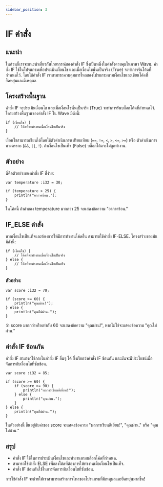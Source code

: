 ```yaml
---
sidebar_position: 3
---
```


# IF คำสั่ง
## แนะนำ
ในส่วนนี้เราจะแนะนำเกี่ยวกับไวยากรณ์ของคำสั่ง IF ซึ่งเป็นหนึ่งในคำสั่งควบคุมในภาษา Wave.
คำสั่ง IF ใช้ในโปรแกรมเพื่อประเมินเงื่อนไข และเมื่อเงื่อนไขนั้นเป็นจริง (True) จะทำการรันโค้ดที่กำหนดไว้.
โดยใช้คำสั่ง IF เราสามารถควบคุมการไหลของโปรแกรมตามเงื่อนไขและเขียนโค้ดที่ยืดหยุ่นและมีเหตุผล.

## โครงสร้างพื้นฐาน
คำสั่ง IF จะประเมินเงื่อนไข และเมื่อเงื่อนไขนั้นเป็นจริง (True) จะทำการรันบล็อกโค้ดที่กำหนดไว้.
โครงสร้างพื้นฐานของคำสั่ง IF ใน Wave มีดังนี้:

```wave
if (เงื่อนไข) {
    // โค้ดที่จะทำงานเมื่อเงื่อนไขเป็นจริง
}
```

เงื่อนไขสามารถเขียนได้โดยใช้ตัวดำเนินการเปรียบเทียบ (`==`, `!=`, `<`, `>`, `<=`, `>=`) หรือ ตัวดำเนินการทางตรรกะ (`&&`, `||`, `!`).
ถ้าเงื่อนไขเป็นเท็จ (False) บล็อกโค้ดจะไม่ถูกทำงาน.

## ตัวอย่าง
นี่คือตัวอย่างของคำสั่ง IF ที่ง่าย:

```wave
var temperature :i32 = 30;

if (temperature > 25) {
    println("อากาศร้อน.");
}
```

ในโค้ดนี้ ถ้าค่าของ temperature มากกว่า 25 จะแสดงข้อความ "อากาศร้อน."

## IF_ELSE คำสั่ง
หากเงื่อนไขเป็นเท็จและต้องการให้มีการทำงานโค้ดอื่น สามารถใช้คำสั่ง IF-ELSE.
โครงสร้างของมันมีดังนี้:

```wave
if (เงื่อนไข) {
    // โค้ดที่จะทำงานเมื่อเงื่อนไขเป็นจริง
} else {
    // โค้ดที่จะทำงานเมื่อเงื่อนไขเป็นเท็จ
}
```

### ตัวอย่าง:

```wave
var score :i32 = 70;

if (score >= 60) {
    println("คุณผ่าน!");
} else {
    println("คุณไม่ผ่าน.");
}
```

ถ้า score มากกว่าหรือเท่ากับ 60 จะแสดงข้อความ "คุณผ่าน!", หากไม่ใช่จะแสดงข้อความ "คุณไม่ผ่าน."

## คำสั่ง IF ซ้อนกัน
คำสั่ง IF สามารถใช้ภายในคำสั่ง IF อื่นๆ ได้ ซึ่งเรียกว่าคำสั่ง IF ซ้อนกัน และมันจะมีประโยชน์เมื่อจัดการกับเงื่อนไขที่ซับซ้อน.

```wave
var score :i32 = 85;

if (score >= 60) {
    if (score >= 90) {
        println("ผลการเรียนดีเยี่ยม!");
    } else {
        println("คุณผ่าน.");
    } 
} else {
    println("คุณไม่ผ่าน.");
}
```

ในตัวอย่างนี้ ขึ้นอยู่กับค่าของ score จะแสดงข้อความ "ผลการเรียนดีเยี่ยม!", "คุณผ่าน." หรือ "คุณไม่ผ่าน."

## สรุป

* คำสั่ง IF ใช้ในการประเมินเงื่อนไขและทำงานตามบล็อกโค้ดที่กำหนด.
* สามารถใช้คำสั่ง ELSE เพื่อลงโค้ดที่ต้องการให้ทำงานเมื่อเงื่อนไขเป็นเท็จ.
* คำสั่ง IF ซ้อนกันใช้ในการจัดการกับเงื่อนไขที่ซับซ้อน.

การใช้คำสั่ง IF จะช่วยให้เราสามารถสร้างการไหลของโปรแกรมที่มีเหตุผลและยืดหยุ่นมากขึ้น!
